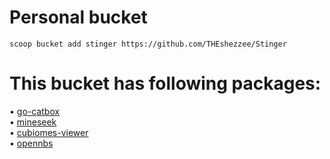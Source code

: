 # Personal bucket

```
scoop bucket add stinger https://github.com/THEshezzee/Stinger
```
# This bucket has following packages:

• [go-catbox](https://github.com/wabarc/go-catbox)  
• [mineseek](https://github.com/MrMarble/mineseek)  
• [cubiomes-viewer](https://github.com/Cubitect/cubiomes-viewer)  
• [opennbs](https://github.com/OpenNBS/OpenNoteBlockStudio)